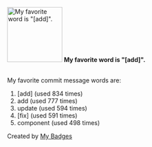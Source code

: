 <img src="https://my-badges.github.io/my-badges/favorite-word.png" alt="My favorite word is &quot;[add]&quot;." title="My favorite word is &quot;[add]&quot;." width="128">
<strong>My favorite word is &quot;[add]&quot;.</strong>
<br><br>

My favorite commit message words are:

1. [add] (used 834 times)
2. add (used 777 times)
3. update (used 594 times)
4. [fix] (used 591 times)
5. component (used 498 times)


Created by <a href="https://github.com/my-badges/my-badges">My Badges</a>